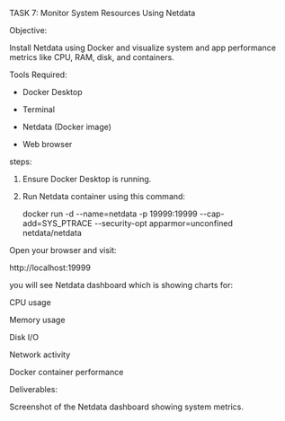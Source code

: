 TASK 7: Monitor System Resources Using Netdata

Objective:

Install Netdata using Docker and visualize system and app performance metrics like CPU, RAM, disk, and containers.

Tools Required:

- Docker Desktop

- Terminal

- Netdata (Docker image)

- Web browser

steps:

1. Ensure Docker Desktop is running.

2. Run Netdata container using this command:
 
   docker run -d --name=netdata -p 19999:19999 --cap-add=SYS_PTRACE --security-opt apparmor=unconfined netdata/netdata

Open your browser and visit:

 http://localhost:19999

 you will see Netdata dashboard which is showing charts for:
 
 CPU usage

Memory usage

Disk I/O

Network activity

Docker container performance

Deliverables:

Screenshot of the Netdata dashboard showing system metrics.
